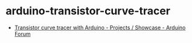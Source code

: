 arduino-transistor-curve-tracer
===============================
- [Transistor curve tracer with Arduino - Projects / Showcase - Arduino Forum](https://forum.arduino.cc/t/transistor-curve-tracer-with-arduino/69436/10)
